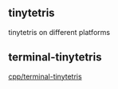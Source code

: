 ## tinytetris

tinytetris on different platforms

## terminal-tinytetris

[cpp/terminal-tinytetris](https://github.com/fengwei2002/tinytetris/tree/main/cpp/terminal-tinytetris)